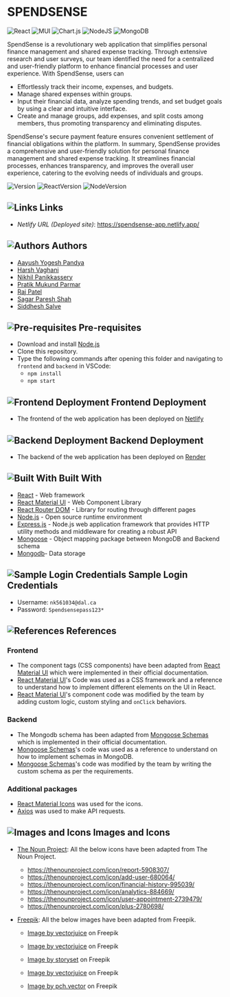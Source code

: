# SPENDSENSE

![React](https://img.shields.io/badge/react-%2320232a.svg?style=for-the-badge&logo=react&logoColor=%2361DAFB)
![MUI](https://img.shields.io/badge/MUI-%230081CB.svg?style=for-the-badge&logo=mui&logoColor=white)
![Chart.js](https://img.shields.io/badge/chart.js-F5788D.svg?style=for-the-badge&logo=chart.js&logoColor=white)
![NodeJS](https://img.shields.io/badge/node.js-6DA55F?style=for-the-badge&logo=node.js&logoColor=white)
![MongoDB](https://img.shields.io/badge/MongoDB-%234ea94b.svg?style=for-the-badge&logo=mongodb&logoColor=white)

SpendSense is a revolutionary web application that simplifies personal finance management and shared expense tracking. Through extensive research and user surveys, our team identified the need for a centralized and user-friendly platform to enhance financial processes and user experience. With SpendSense, users can 
- Effortlessly track their income, expenses, and budgets.
- Manage shared expenses within groups.
- Input their financial data, analyze spending trends, and set budget goals by using a clear and intuitive interface.
- Create and manage groups, add expenses, and split costs among members, thus promoting transparency and eliminating disputes.

SpendSense's secure payment feature ensures convenient settlement of financial obligations within the platform. In summary, SpendSense provides a comprehensive and user-friendly solution for personal finance management and shared expense tracking. It streamlines financial processes, enhances transparency, and improves the overall user experience, catering to the evolving needs of individuals and groups.

![Version](https://img.shields.io/badge/version-0.1.0-80b918)
![ReactVersion](https://img.shields.io/badge/react-v18.3-0077b6)
![NodeVersion](https://img.shields.io/badge/node-v16.2-0077b6)

## ![Links](https://api.iconify.design/fluent-emoji-high-contrast/link.svg?height=28&color=%23ba3329) Links

- _Netlify URL (Deployed site)_: <https://spendsense-app.netlify.app/>

## ![Authors](https://api.iconify.design/ion/people-sharp.svg?height=28&color=%23ba3329) Authors

- [Aayush Yogesh Pandya](ay923755@dal.ca)
- [Harsh Vaghani](harsh.vaghani@dal.ca)
- [Nikhil Panikkassery](nk561034@dal.ca)
- [Pratik Mukund Parmar](pratikparmar@dal.ca)
- [Raj Patel](rj540530@dal.ca)
- [Sagar Paresh Shah](sg355741@dal.ca)
- [Siddhesh Salve](sd264348@dal.ca)

## ![Pre-requisites](https://api.iconify.design/fluent-mdl2/field-required.svg?height=28&color=%23ba3329) Pre-requisites

- Download and install [Node.js](https://nodejs.org/en/download)
- Clone this repository.
- Type the following commands after opening this folder and navigating to `frontend` and `backend` in VSCode:
  - `npm install`
  - `npm start`

## ![Frontend Deployment](https://api.iconify.design/fluent/card-ui-20-filled.svg?height=28&color=%23ba3329) Frontend Deployment

- The frontend of the web application has been deployed on [Netlify](https://app.netlify.com/)

## ![Backend Deployment](https://api.iconify.design/fluent/document-settings-20-regular.svg?height=28&color=%23ba3329) Backend Deployment

- The backend of the web application has been deployed on [Render](https://render.com/)

## ![Built With](https://api.iconify.design/fluent/wrench-20-filled.svg?height=28&color=%23ba3329) Built With

- [React](https://reactjs.org/) - Web framework
- [React Material UI](https://mui.com/material-ui/) - Web Component Library
- [React Router DOM](https://reactrouter.com/en/main) - Library for routing through different pages
- [Node.js](https://nodejs.org/en/) - Open source runtime environment
- [Express.js](https://expressjs.com/) - Node.js web application framework that provides HTTP utility methods and middleware for creating a robust API
- [Mongoose](https://mongoosejs.com/docs/) - Object mapping package between MongoDB and Backend schema
- [Mongodb](https://www.mongodb.com/)- Data storage

## ![Sample Login Credentials](https://api.iconify.design/fluent/person-square-32-filled.svg?height=28&color=%23ba3329) Sample Login Credentials

- Username: `nk561034@dal.ca`
- Password: `Spendsensepass123*`

## ![References](https://api.iconify.design/codicon/references.svg?height=28&color=%23ba3329) References

### Frontend

- The component tags (CSS components) have been adapted from [React Material UI](https://mui.com/material-ui/getting-started/) which were implemented in their official documentation.
- [React Material UI](https://mui.com/material-ui/getting-started/)'s Code was used as a CSS framework and a reference to understand how to implement different elements on the UI in React.
- [React Material UI](https://mui.com/material-ui/getting-started/)'s component code was modified by the team by adding custom logic, custom styling and `onClick` behaviors.

### Backend

- The Mongodb schema has been adapted from [Mongoose Schemas](https://mongoosejs.com/docs/guide.html) which is implemented in their official documentation.
- [Mongoose Schemas](https://mongoosejs.com/docs/guide.html)'s code was used as a reference to understand on how to implement schemas in MongoDB.
- [Mongoose Schemas](https://mongoosejs.com/docs/guide.html)'s code was modified by the team by writing the custom schema as per the requirements.

### Additional packages

- [React Material Icons](https://mui.com/material-ui/material-icons/) was used for the icons.
- [Axios](https://www.npmjs.com/package/axios) was used to make API requests.

## ![Images and Icons](https://api.iconify.design/ion/images.svg?height=28&color=%23ba3329) Images and Icons

- [The Noun Project](https://thenounproject.com/): All the below icons have been adapted from The Noun Project.

  - <https://thenounproject.com/icon/report-5908307/>
  - <https://thenounproject.com/icon/add-user-680064/>
  - <https://thenounproject.com/icon/financial-history-995039/>
  - <https://thenounproject.com/icon/analytics-884669/>
  - <https://thenounproject.com/icon/user-appointment-2739479/>
  - <https://thenounproject.com/icon/plus-2780698/>

- [Freepik](https://www.freepik.com/): All the below images have been adapted from Freepik.

  - <a href="https://www.freepik.com/free-vector/wage-subsidy-business-employees-abstract-concept-vector-illustration-small-medium-sized-business-support-keep-employees-payroll-covid19-crisis-layoff-unemployment-abstract-metaphor_12083718.htm#query=group%20expense&position=9&from_view=search&track=ais">Image by vectorjuice</a> on Freepik

  - <a href="https://www.freepik.com/free-vector/pay-balance-owed-abstract-concept-vector-illustration-making-credit-payment-pay-owed-money-bank-irs-balance-due-debt-consolidation-management-taxpayer-bill-abstract-metaphor_11668739.htm#query=personal%20expense&position=8&from_view=search&track=ais">Image by vectorjuice</a> on Freepik

  - <a href="https://www.freepik.com/free-vector/profile-interface-concept-illustration_9319844.htm#page=2&query=profile%20edit&position=5&from_view=search&track=ais">Image by storyset</a> on Freepik

  - <a href="https://www.freepik.com/free-vector/business-documents-scanning-electronic-online-doc-with-pie-chart-infographics-data-analytics-annual-report-result-checking-man-with-magnifying-glass_12083112.htm#&position=0&from_view=search&track=ais">Image by vectorjuice</a> on Freepik

  - <a href="https://www.freepik.com/free-vector/investor-with-laptop-monitoring-growth-dividends-trader-sitting-stack-money-investing-capital-analyzing-profit-graphs-vector-illustration-finance-stock-trading-investment_10173124.htm#&position=0&from_view=search&track=ais">Image by pch.vector</a> on Freepik

